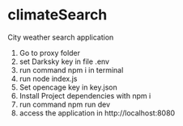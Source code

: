 # climateSearch
City weather search application

1. Go to proxy folder
2. set Darksky key in file .env 
3. run command npm i in terminal
4. run node index.js
5. Set opencage key in key.json
6. Install Project dependencies with npm i
7. run command npm run dev
8. access the application in http://localhost:8080


